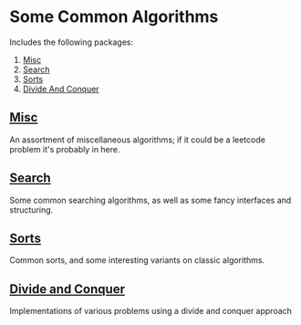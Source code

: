 # Some Common Algorithms

Includes the following packages:
1. [Misc](#miscmisc)
2. [Search](#searchsearch)
3. [Sorts](#sortssorts)
4. [Divide And Conquer](#divide-and-conquerdivide_and_conquer)

## [Misc](./misc/)

An assortment of miscellaneous algorithms; if it could be a leetcode problem
it's probably in here.

## [Search](./search/)

Some common searching algorithms, as well as some fancy interfaces and structuring.

## [Sorts](./sorts/)

Common sorts, and some interesting variants on classic algorithms.


## [Divide and Conquer](./divide_and_conquer)

Implementations of various problems using a divide and conquer approach
